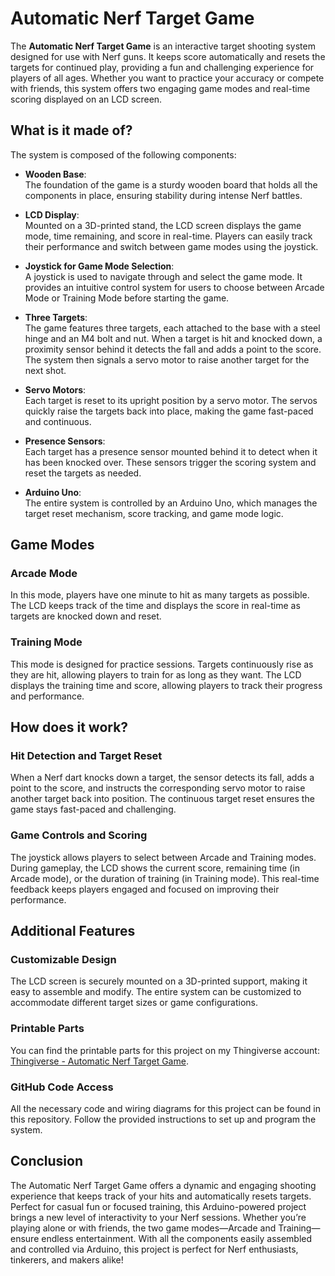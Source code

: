 # Automatic Nerf Target Game

The **Automatic Nerf Target Game** is an interactive target shooting system designed for use with Nerf guns. It keeps score automatically and resets the targets for continued play, providing a fun and challenging experience for players of all ages. Whether you want to practice your accuracy or compete with friends, this system offers two engaging game modes and real-time scoring displayed on an LCD screen.

## What is it made of?

The system is composed of the following components:

- **Wooden Base**:  
  The foundation of the game is a sturdy wooden board that holds all the components in place, ensuring stability during intense Nerf battles.

- **LCD Display**:  
  Mounted on a 3D-printed stand, the LCD screen displays the game mode, time remaining, and score in real-time. Players can easily track their performance and switch between game modes using the joystick.

- **Joystick for Game Mode Selection**:  
  A joystick is used to navigate through and select the game mode. It provides an intuitive control system for users to choose between Arcade Mode or Training Mode before starting the game.

- **Three Targets**:  
  The game features three targets, each attached to the base with a steel hinge and an M4 bolt and nut. When a target is hit and knocked down, a proximity sensor behind it detects the fall and adds a point to the score. The system then signals a servo motor to raise another target for the next shot.

- **Servo Motors**:  
  Each target is reset to its upright position by a servo motor. The servos quickly raise the targets back into place, making the game fast-paced and continuous.

- **Presence Sensors**:  
  Each target has a presence sensor mounted behind it to detect when it has been knocked over. These sensors trigger the scoring system and reset the targets as needed.

- **Arduino Uno**:  
  The entire system is controlled by an Arduino Uno, which manages the target reset mechanism, score tracking, and game mode logic.

## Game Modes

### Arcade Mode
In this mode, players have one minute to hit as many targets as possible. The LCD keeps track of the time and displays the score in real-time as targets are knocked down and reset.

### Training Mode
This mode is designed for practice sessions. Targets continuously rise as they are hit, allowing players to train for as long as they want. The LCD displays the training time and score, allowing players to track their progress and performance.

## How does it work?

### Hit Detection and Target Reset
When a Nerf dart knocks down a target, the sensor detects its fall, adds a point to the score, and instructs the corresponding servo motor to raise another target back into position. The continuous target reset ensures the game stays fast-paced and challenging.

### Game Controls and Scoring
The joystick allows players to select between Arcade and Training modes. During gameplay, the LCD shows the current score, remaining time (in Arcade mode), or the duration of training (in Training mode). This real-time feedback keeps players engaged and focused on improving their performance.

## Additional Features

### Customizable Design
The LCD screen is securely mounted on a 3D-printed support, making it easy to assemble and modify. The entire system can be customized to accommodate different target sizes or game configurations.

### Printable Parts
You can find the printable parts for this project on my Thingiverse account: [Thingiverse - Automatic Nerf Target Game](https://www.thingiverse.com/thing:6806833).

### GitHub Code Access
All the necessary code and wiring diagrams for this project can be found in this repository. Follow the provided instructions to set up and program the system.

## Conclusion

The Automatic Nerf Target Game offers a dynamic and engaging shooting experience that keeps track of your hits and automatically resets targets. Perfect for casual fun or focused training, this Arduino-powered project brings a new level of interactivity to your Nerf sessions. Whether you’re playing alone or with friends, the two game modes—Arcade and Training—ensure endless entertainment. With all the components easily assembled and controlled via Arduino, this project is perfect for Nerf enthusiasts, tinkerers, and makers alike!
